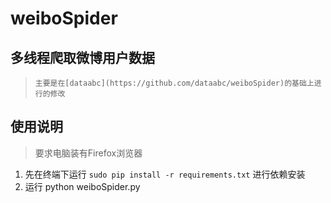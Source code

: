 # weiboSpider

## 多线程爬取微博用户数据
>     主要是在[dataabc](https://github.com/dataabc/weiboSpider)的基础上进行的修改


## 使用说明
> 要求电脑装有Firefox浏览器
1. 先在终端下运行 `sudo pip install -r requirements.txt` 进行依赖安装
2. 运行 python weiboSpider.py


